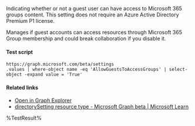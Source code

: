 Indicating whether or not a guest user can have access to Microsoft 365 groups content. This setting does not require an Azure Active Directory Premium P1 license.

Manages if guest accounts can access resources through Microsoft 365 Group membership and could break collaboration if you disable it.

#### Test script
```
https://graph.microsoft.com/beta/settings
.values | where-object name -eq 'AllowGuestsToAccessGroups' | select-object -expand value = 'True'
```

#### Related links

- [Open in Graph Explorer](https://developer.microsoft.com/en-us/graph/graph-explorer?request=settings&method=GET&version=beta&GraphUrl=https://graph.microsoft.com)
- [directorySetting resource type - Microsoft Graph beta | Microsoft Learn](https://learn.microsoft.com/en-us/graph/api/resources/directorysetting)


<!--- Results --->
%TestResult%
